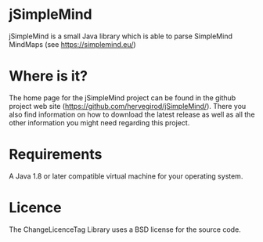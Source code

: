 # jSimpleMind
jSimpleMind is a small Java library which is able to parse SimpleMind MindMaps (see https://simplemind.eu/) 

# Where is it?
The home page for the jSimpleMind project can be found in the github project web site (https://github.com/hervegirod/jSimpleMind/).
There you also find information on how to download the latest release as well as all the other information you might need regarding
this project.

# Requirements
A Java 1.8 or later compatible virtual machine for your operating system.

# Licence
The ChangeLicenceTag Library uses a BSD license for the source code.
